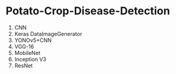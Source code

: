 # Potato-Crop-Disease-Detection

1. CNN
2. Keras DataImageGenerator
3. YONOv5+CNN 
4. VGG-16
5. MobileNet
6. Inception V3
7. ResNet

